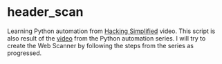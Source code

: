 # header_scan
Learning Python automation from  [Hacking Simplified](https://www.youtube.com/c/HackingSimplifiedAS) video. This script is also result of the [video](https://youtu.be/Wf8wIzFzbFU) from the Python automation series.
I will try to create the Web Scanner by following the steps from the series as progressed.
